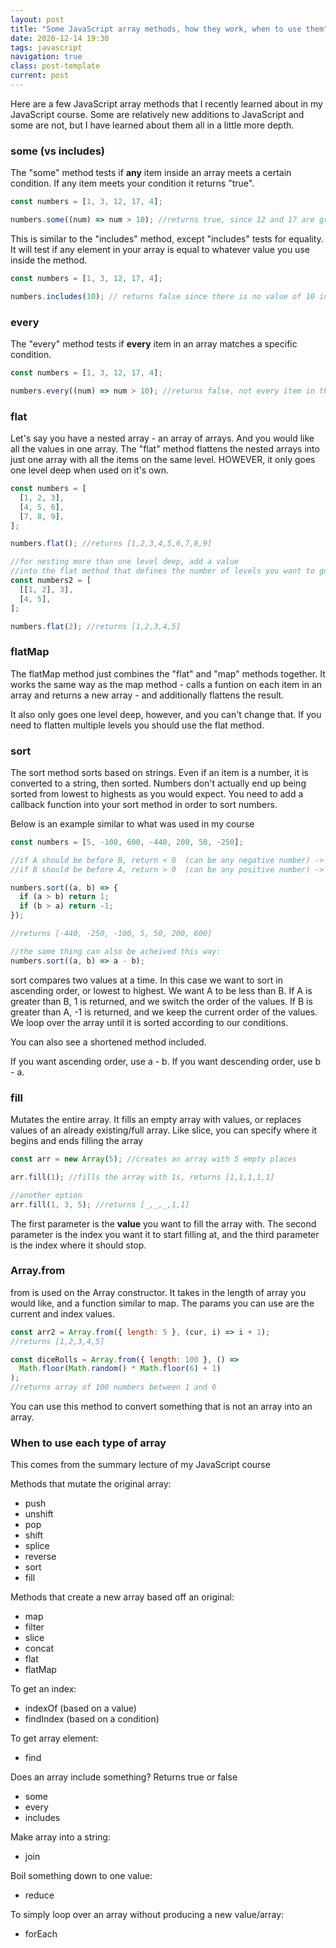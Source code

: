 ```yaml
---
layout: post
title: "Some JavaScript array methods, how they work, when to use them"
date: 2020-12-14 19:30
tags: javascript
navigation: true
class: post-template
current: post
---
```


Here are a few JavaScript array methods that I recently learned about in my JavaScript course. Some are relatively new additions to JavaScript and some are not, but I have learned about them all in a little more depth.

### some (vs includes)

The "some" method tests if <strong>any</strong> item inside an array meets a certain condition. If any item meets your condition it returns "true".

```js
const numbers = [1, 3, 12, 17, 4];

numbers.some((num) => num > 10); //returns true, since 12 and 17 are greater than 10
```

This is similar to the "includes" method, except "includes" tests for equality. It will test if any element in your array is equal to whatever value you use inside the method.

```js
const numbers = [1, 3, 12, 17, 4];

numbers.includes(10); // returns false since there is no value of 10 in the array
```

### every

The "every" method tests if <strong>every</strong> item in an array matches a specific condition.

```js
const numbers = [1, 3, 12, 17, 4];

numbers.every((num) => num > 10); //returns false, not every item in the array is greater than 10
```

### flat

Let's say you have a nested array - an array of arrays. And you would like all the values in one array. The "flat" method flattens the nested arrays into just one array with all the items on the same level. HOWEVER, it only goes one level deep when used on it's own.

```js
const numbers = [
  [1, 2, 3],
  [4, 5, 6],
  [7, 8, 9],
];

numbers.flat(); //returns [1,2,3,4,5,6,7,8,9]

//for nesting more than one level deep, add a value
//into the flat method that defines the number of levels you want to go
const numbers2 = [
  [[1, 2], 3],
  [4, 5],
];

numbers.flat(2); //returns [1,2,3,4,5]
```

### flatMap

The flatMap method just combines the "flat" and "map" methods together. It works the same way as the map method - calls a funtion on each item in an array and returns a new array - and additionally flattens the result.

It also only goes one level deep, however, and you can't change that. If you need to flatten multiple levels you should use the flat method.

### sort

The sort method sorts based on strings. Even if an item is a number, it is converted to a string, then sorted. Numbers don't actually end up being sorted from lowest to highests as you would expect. You need to add a callback function into your sort method in order to sort numbers.

Below is an example similar to what was used in my course

```js
const numbers = [5, -100, 600, -440, 200, 50, -250];

//if A should be before B, return < 0  (can be any negative number) -> keep order
//if B should be before A, return > 0  (can be any positive number) -> switch order

numbers.sort((a, b) => {
  if (a > b) return 1;
  if (b > a) return -1;
});

//returns [-440, -250, -100, 5, 50, 200, 600]

//the same thing can also be acheived this way:
numbers.sort((a, b) => a - b);
```

sort compares two values at a time. In this case we want to sort in ascending order, or lowest to highest. We want A to be less than B. If A is greater than B, 1 is returned, and we switch the order of the values. If B is greater than A, -1 is returned, and we keep the current order of the values. We loop over the array until it is sorted according to our conditions.

You can also see a shortened method included.

If you want ascending order, use a - b. If you want descending order, use b - a.

### fill

Mutates the entire array. It fills an empty array with values, or replaces values of an already existing/full array. Like slice, you can specify where it begins and ends filling the array

```js
const arr = new Array(5); //creates an array with 5 empty places

arr.fill(1); //fills the array with 1s, returns [1,1,1,1,1]

//another option
arr.fill(1, 3, 5); //returns [_,_,_,1,1]
```

The first parameter is the <strong>value</strong> you want to fill the array with. The second parameter is the index you want it to start filling at, and the third parameter is the index where it should stop.

### Array.from

from is used on the Array constructor. It takes in the length of array you would like, and a function similar to map. The params you can use are the current and index values.

```js
const arr2 = Array.from({ length: 5 }, (cur, i) => i + 1);
//returns [1,2,3,4,5]

const diceRolls = Array.from({ length: 100 }, () =>
  Math.floor(Math.random() * Math.floor(6) + 1)
);
//returns array of 100 numbers between 1 and 6
```

You can use this method to convert something that is not an array into an array.

### When to use each type of array

This comes from the summary lecture of my JavaScript course

Methods that mutate the original array:

- push
- unshift
- pop
- shift
- splice
- reverse
- sort
- fill

Methods that create a new array based off an original:

- map
- filter
- slice
- concat
- flat
- flatMap

To get an index:

- indexOf (based on a value)
- findIndex (based on a condition)

To get array element:

- find

Does an array include something? Returns true or false

- some
- every
- includes

Make array into a string:

- join

Boil something down to one value:

- reduce

To simply loop over an array without producing a new value/array:

- forEach
